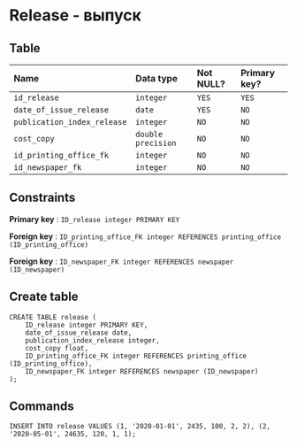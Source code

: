 # Release - выпуск


## Table

| Name                        | Data type              | Not NULL? | Primary key? |
|:--------------------------- |:-----------------------|:----------|:-------------|
| `id_release`                | `integer`              | `YES`     | `YES`        |
| `date_of_issue_release`     | `date`                 | `YES`     | `NO`         |
| `publication_index_release` | `integer`              | `NO`      | `NO`         |
| `cost_copy`                 | `double precision`     | `NO`      | `NO`         |
| `id_printing_office_fk`     | `integer`              | `NO`      | `NO`         |
| `id_newspaper_fk`           | `integer`              | `NO`      | `NO`         |



## Constraints


**Primary key** : `ID_release integer PRIMARY KEY`

**Foreign key** : `ID_printing_office_FK integer REFERENCES printing_office (ID_printing_office)`

**Foreign key** : `ID_newspaper_FK integer REFERENCES newspaper (ID_newspaper)`


## Create table

```
CREATE TABLE release (
	ID_release integer PRIMARY KEY,
	date_of_issue_release date,
	publication_index_release integer,
	cost_copy float,
	ID_printing_office_FK integer REFERENCES printing_office (ID_printing_office),
	ID_newspaper_FK integer REFERENCES newspaper (ID_newspaper)
); 
```

## Commands

```
INSERT INTO release VALUES (1, '2020-01-01', 2435, 100, 2, 2), (2, '2020-05-01', 24635, 120, 1, 1);
```




